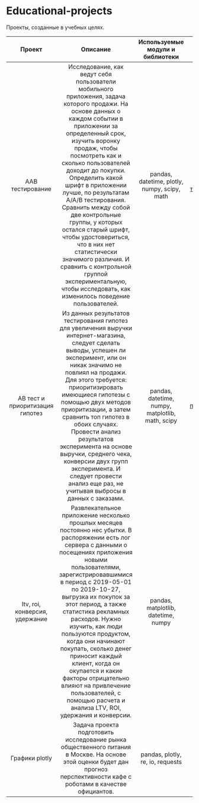 # Educational-projects

Проекты, созданные в учебных целях. 

| Проект            | Описание   | Используемые модули и библиотеки       | Сcылка на Nbviewer | 
| :-------------------: | :--------------------: |:---------------------------:|:---------------------------:|
| AAB тестирование | Исследование, как ведут себя пользователи мобильного приложения, задача которого продажи. На основе данных о каждом событии в приложении за определенный срок, изучить воронку продаж, чтобы посмотреть как и сколько пользователей доходит до покупки. Определить какой шрифт в приложении лучше, по результатам A/A/B тестирования. Сравнить между собой две контрольные группы, у которых остался старый шрифт, чтобы удостовериться, что в них нет статистически значимого различия. И сравнить с контрольной группой экспериментальную, чтобы исследовать, как изменилось поведение пользователей. | pandas, datetime,  plotly, numpy, scipy, math | [AAB тестирование](https://nbviewer.org/github/PolinaDud/Educational-projects-/blob/main/AAB%20%D1%82%D0%B5%D1%81%D1%82%D0%B8%D1%80%D0%BE%D0%B2%D0%B0%D0%BD%D0%B8%D0%B5.ipynb) |
|AB тест и приоритизация гипотез| Из данных результатов тестирования гипотез для увеличения выручки интернет-магазина, следует сделать выводы, успешен ли эксперимент, или он никак значимо не повлиял на продажи. Для этого требуется: приоритизировать имеющиеся гипотезы с помощью двух методов приоритизации, а затем сравнить топ гипотез в обоих случаях. Провести анализ результатов эксперимента на основе выручки, среднего чека, конверсии двух групп эксперимента. И следует провести анализ еще раз, не учитывая выбросы в данных с заказами.|pandas, datetime, numpy, matplotlib, math, scipy| [AB тест и приритизация гипотез](https://nbviewer.org/github/PolinaDud/Educational-projects-/blob/main/AB%20%D1%82%D0%B5%D1%81%D1%82%20%D0%B8%20%D0%BF%D1%80%D0%B8%D0%BE%D1%80%D0%B8%D1%82%D0%B8%D0%B7%D0%B0%D1%86%D0%B8%D1%8F%20%D0%B3%D0%B8%D0%BF%D0%BE%D1%82%D0%B5%D0%B7.ipynb#) |
|ltv, roi, конверсия, удержание| Развлекательное приложение несколько прошлых месяцев постоянно нес убытки. В распоряжении есть лог сервера с данными о посещениях приложения новыми пользователями, зарегистрировавшимися в период с 2019-05-01 по 2019-10-27, выгрузка их покупок за этот период, а также статистика рекламных расходов. Нужно изучить, как люди пользуются продуктом, когда они начинают покупать, сколько денег приносит каждый клиент, когда он окупается и какие факторы отрицательно влияют на привлечение пользователей, с помощью расчета и анализа LTV, ROI, удержания и конверсии.|pandas, matplotlib, datetime, numpy | [ltv, roi, конверсия, удержание](https://nbviewer.org/github/PolinaDud/Educational-projects-/blob/main/ltv%2C%20roi%2C%20%D0%BA%D0%BE%D0%BD%D0%B2%D0%B5%D1%80%D1%81%D0%B8%D1%8F%2C%20%D1%83%D0%B4%D0%B5%D1%80%D0%B6%D0%B0%D0%BD%D0%B8%D0%B5%20.ipynb) |
| Графики plotly | Задача проекта подготовить исследование рынка общественного питания в Москве. На основе этой оценки будет дан прогноз перспективности кафе с роботами в качестве официантов.|pandas, plotly, re, io, requests| [графики plotly](https://nbviewer.org/github/PolinaDud/Educational-projects-/blob/main/%D0%93%D1%80%D0%B0%D1%84%D0%B8%D0%BA%D0%B8%20Plotly.ipynb) |

